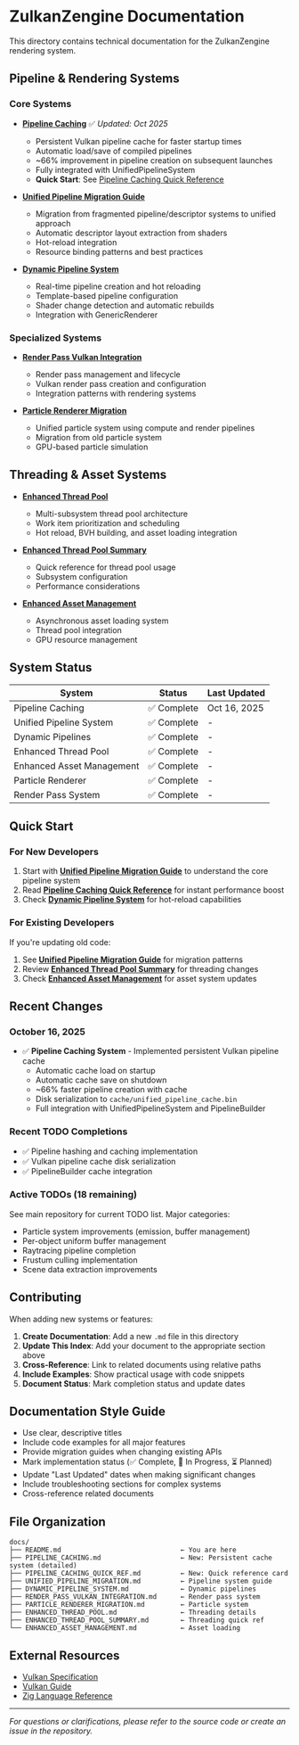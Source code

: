 # ZulkanZengine Documentation

This directory contains technical documentation for the ZulkanZengine rendering system.

## Pipeline & Rendering Systems

### Core Systems

- **[Pipeline Caching](PIPELINE_CACHING.md)** ✅ *Updated: Oct 2025*
  - Persistent Vulkan pipeline cache for faster startup times
  - Automatic load/save of compiled pipelines
  - ~66% improvement in pipeline creation on subsequent launches
  - Fully integrated with UnifiedPipelineSystem
  - **Quick Start**: See [Pipeline Caching Quick Reference](PIPELINE_CACHING_QUICK_REF.md)

- **[Unified Pipeline Migration Guide](UNIFIED_PIPELINE_MIGRATION.md)** 
  - Migration from fragmented pipeline/descriptor systems to unified approach
  - Automatic descriptor layout extraction from shaders
  - Hot-reload integration
  - Resource binding patterns and best practices

- **[Dynamic Pipeline System](DYNAMIC_PIPELINE_SYSTEM.md)**
  - Real-time pipeline creation and hot reloading
  - Template-based pipeline configuration
  - Shader change detection and automatic rebuilds
  - Integration with GenericRenderer

### Specialized Systems

- **[Render Pass Vulkan Integration](RENDER_PASS_VULKAN_INTEGRATION.md)**
  - Render pass management and lifecycle
  - Vulkan render pass creation and configuration
  - Integration patterns with rendering systems

- **[Particle Renderer Migration](PARTICLE_RENDERER_MIGRATION.md)**
  - Unified particle system using compute and render pipelines
  - Migration from old particle system
  - GPU-based particle simulation

## Threading & Asset Systems

- **[Enhanced Thread Pool](ENHANCED_THREAD_POOL.md)**
  - Multi-subsystem thread pool architecture
  - Work item prioritization and scheduling
  - Hot reload, BVH building, and asset loading integration
  
- **[Enhanced Thread Pool Summary](ENHANCED_THREAD_POOL_SUMMARY.md)**
  - Quick reference for thread pool usage
  - Subsystem configuration
  - Performance considerations

- **[Enhanced Asset Management](ENHANCED_ASSET_MANAGEMENT.md)**
  - Asynchronous asset loading system
  - Thread pool integration
  - GPU resource management

## System Status

| System | Status | Last Updated |
|--------|--------|--------------|
| Pipeline Caching | ✅ Complete | Oct 16, 2025 |
| Unified Pipeline System | ✅ Complete | - |
| Dynamic Pipelines | ✅ Complete | - |
| Enhanced Thread Pool | ✅ Complete | - |
| Enhanced Asset Management | ✅ Complete | - |
| Particle Renderer | ✅ Complete | - |
| Render Pass System | ✅ Complete | - |

## Quick Start

### For New Developers

1. Start with **[Unified Pipeline Migration Guide](UNIFIED_PIPELINE_MIGRATION.md)** to understand the core pipeline system
2. Read **[Pipeline Caching Quick Reference](PIPELINE_CACHING_QUICK_REF.md)** for instant performance boost
3. Check **[Dynamic Pipeline System](DYNAMIC_PIPELINE_SYSTEM.md)** for hot-reload capabilities

### For Existing Developers

If you're updating old code:
1. See **[Unified Pipeline Migration Guide](UNIFIED_PIPELINE_MIGRATION.md)** for migration patterns
2. Review **[Enhanced Thread Pool Summary](ENHANCED_THREAD_POOL_SUMMARY.md)** for threading changes
3. Check **[Enhanced Asset Management](ENHANCED_ASSET_MANAGEMENT.md)** for asset system updates

## Recent Changes

### October 16, 2025
- ✅ **Pipeline Caching System** - Implemented persistent Vulkan pipeline cache
  - Automatic cache load on startup
  - Automatic cache save on shutdown
  - ~66% faster pipeline creation with cache
  - Disk serialization to `cache/unified_pipeline_cache.bin`
  - Full integration with UnifiedPipelineSystem and PipelineBuilder

### Recent TODO Completions
- ✅ Pipeline hashing and caching implementation
- ✅ Vulkan pipeline cache disk serialization
- ✅ PipelineBuilder cache integration

### Active TODOs (18 remaining)
See main repository for current TODO list. Major categories:
- Particle system improvements (emission, buffer management)
- Per-object uniform buffer management
- Raytracing pipeline completion
- Frustum culling implementation
- Scene data extraction improvements

## Contributing

When adding new systems or features:

1. **Create Documentation**: Add a new `.md` file in this directory
2. **Update This Index**: Add your document to the appropriate section above
3. **Cross-Reference**: Link to related documents using relative paths
4. **Include Examples**: Show practical usage with code snippets
5. **Document Status**: Mark completion status and update dates

## Documentation Style Guide

- Use clear, descriptive titles
- Include code examples for all major features
- Provide migration guides when changing existing APIs
- Mark implementation status (✅ Complete, 🔄 In Progress, ⏳ Planned)
- Update "Last Updated" dates when making significant changes
- Include troubleshooting sections for complex systems
- Cross-reference related documents

## File Organization

```
docs/
├── README.md                              ← You are here
├── PIPELINE_CACHING.md                    ← New: Persistent cache system (detailed)
├── PIPELINE_CACHING_QUICK_REF.md          ← New: Quick reference card
├── UNIFIED_PIPELINE_MIGRATION.md          ← Pipeline system guide
├── DYNAMIC_PIPELINE_SYSTEM.md             ← Dynamic pipelines
├── RENDER_PASS_VULKAN_INTEGRATION.md      ← Render pass system
├── PARTICLE_RENDERER_MIGRATION.md         ← Particle system
├── ENHANCED_THREAD_POOL.md                ← Threading details
├── ENHANCED_THREAD_POOL_SUMMARY.md        ← Threading quick ref
└── ENHANCED_ASSET_MANAGEMENT.md           ← Asset loading
```

## External Resources

- [Vulkan Specification](https://www.khronos.org/vulkan/)
- [Vulkan Guide](https://github.com/KhronosGroup/Vulkan-Guide)
- [Zig Language Reference](https://ziglang.org/documentation/master/)

---

*For questions or clarifications, please refer to the source code or create an issue in the repository.*
